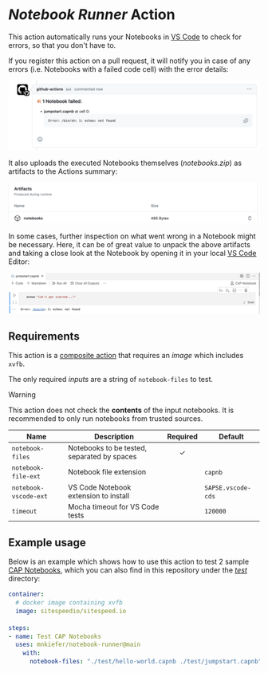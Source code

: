 # *Notebook Runner* Action

This action automatically runs your Notebooks in [VS Code](https://code.visualstudio.com/) to check for errors, so that you don't have to.

If you register this action on a pull request, it will notify you in case of any errors (i.e. Notebooks with a failed code cell) with the error details:

  <picture>
    <source media="(prefers-color-scheme: dark)" srcset="./_assets/PR_comment_dark.png">
    <img alt="PR comment on failed Notebook" src="./_assets/PR_comment_light.png">
  </picture>

It also uploads the executed Notebooks themselves (_notebooks.zip_) as artifacts to the Actions summary:

  <picture>
    <source media="(prefers-color-scheme: dark)" srcset="./_assets/Artifacts_dark.png">
    <img alt="Uploaded notebooks.zip Artifacts" src="./_assets/Artifacts_light.png">
  </picture>

In some cases, further inspection on what went wrong in a Notebook might be necessary. Here, it can be of great value to unpack the above artifacts and taking
a close look at the Notebook by opening it in your local [VS Code](https://code.visualstudio.com/) Editor:

<picture>
  <source media="(prefers-color-scheme: dark)" srcset="./_assets/Notebook_dark.png">
  <img alt="Openend Notebook 'jumpstart.capnb'" src="./_assets/Notebook_light.png">
</picture>

## Requirements

This action is a [composite action](https://docs.github.com/en/actions/creating-actions/creating-a-composite-action) that requires an *image* which includes `xvfb`.

The only required *inputs* are a string of `notebook-files` to test.

> [!WARNING]  
> This action does not check the **contents** of the input notebooks. It is recommended to only run notebooks from trusted sources.

| Name | Description | Required | Default |
| --- | --- | :---: | ---- |
| `notebook-files` | Notebooks to be tested, separated by spaces | ✓ ||
| `notebook-file-ext` | Notebook file extension | | `capnb` |
| `notebook-vscode-ext` | VS Code Notebook extension to install | | `SAPSE.vscode-cds` |
| `timeout` | Mocha timeout for VS Code tests | | `120000` |

<!--
| `vscode-version` | VS Code version to use | | `stable` |
| `artifacts-on-success` | Upload artifacts on success | | `false` |
| `artifacts-kind` | Copy folder to be uploaded as artifacts | | `file` |
-->

## Example usage

Below is an example which shows how to use this action to test 2 sample [CAP Notebooks](https://cap.cloud.sap/docs/tools/#cap-vscode-notebook), which you can also find in this repository under the [_test_](https://github.com/mnkiefer/notebook-runner/tree/main/test) directory:

```yaml
container:
  # docker image containing xvfb
  image: sitespeedio/sitespeed.io

steps:
- name: Test CAP Notebooks
  uses: mnkiefer/notebook-runner@main
    with:
      notebook-files: "./test/hello-world.capnb ./test/jumpstart.capnb"
```
